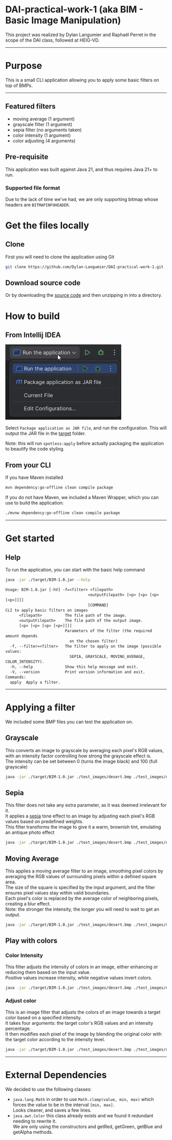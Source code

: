 [package]: readme/package_as_jar.png

# DAI-practical-work-1 (aka BIM - Basic Image Manipulation)
This project was realized by Dylan Langumier and Raphaël Perret in the scope of the DAI class, followed at HEIG-VD.

---
# Purpose
This is a small CLI application allowing you to apply some basic filters on top of BMPs.

---
## Featured filters
- moving average (1 argument)
- grayscale filter (1 argument)
- sepia filter (no arguments taken)
- color intensity (1 argument)
- color adjusting (4 arguments)

## Pre-requisite
This application was built against Java 21, and thus requires Java 21+ to run.

### Supported file format
Due to the lack of time we've had, we are only supporting bitmap whose headers are `BITMAPINFOHEADER`.

# Get the files locally
## Clone
First you will need to clone the application using Git
```bash
git clone https://github.com/Dylan-Langumier/DAI-practical-work-1.git
```

## Download source code
Or by downloading the [source code](https://github.com/Dylan-Langumier/DAI-practical-work-1/archive/refs/heads/master.zip)
and then unzipping in into a directory.

# How to build
## From Intellij IDEA

<img style="display:inline" src="readme/package_as_jar.png" height="234" alt="Image description">


Select `Package application as JAR file`, and run the configuration. This will output the JAR file in the [target](./target) folder.

Note: this will run `spotless:apply` before actually packaging the application to beautify the code styling.

## From your CLI

If you have Maven installed
```bash
mvn dependency:go-offline clean compile package
```

If you do not have Maven, we included a Maven Wrapper, which you can use to build the application:
```bash
./mvnw dependency:go-offline clean compile package
```
--- 
# Get started
## Help
To run the application, you can start with the basic help command
```bash
java -jar ./target/BIM-1.0.jar --help
```
```
Usage: BIM-1.0.jar [-hV] -f=<filter> <filepath>
                                    <outputFilepath> [<p> [<p> [<p> [<p>]]]]
                                    [COMMAND]
CLI to apply basic filters on images
      <filepath>          The file path of the image.
      <outputFilepath>    The file path of the output image.
      [<p> [<p> [<p> [<p>]]]]
                          Parameters of the filter (the required amount depends
                            on the chosen filter)
  -f, --filter=<filter>   The filter to apply on the image (possible values:
                            SEPIA, GRAYSCALE, MOVING_AVERAGE, COLOR_INTENSITY).
  -h, --help              Show this help message and exit.
  -V, --version           Print version information and exit.
Commands:
  apply  Apply a filter.
```
--- 
# Applying a filter
We included some BMP files you can test the application on.

## Grayscale
This converts an image to grayscale by averaging each pixel's RGB values, with an intensity factor controlling how strong the grayscale effect is.  
The intensity can be set between 0 (turns the image black) and 100 (full grayscale)
```bash
java -jar ./target/BIM-1.0.jar ./test_images/desert.bmp ./test_images/desert-gray.bmp -f grayscale <intensity> apply
```
## Sepia
This filter does not take any extra parameter, as it was deemed irrelevant for it.  
It applies a [sepia](https://en.wikipedia.org/wiki/Sepia_(color)) tone effect to an image by adjusting each pixel's RGB values based on predefined weights.  
This filter transforms the image to give it a warm, brownish tint, emulating an antique photo effect

```bash
java -jar ./target/BIM-1.0.jar ./test_images/desert.bmp ./test_images/desert-sepia.bmp -f sepia apply
```

## Moving Average
This applies a moving average filter to an image, smoothing pixel colors by averaging the RGB values of surrounding pixels within a defined square area.  
The size of the square is specified by the input argument, and the filter ensures pixel values stay within valid boundaries.  
Each pixel's color is replaced by the average color of neighboring pixels, creating a blur effect.  
Note: the stronger the intensity, the longer you will need to wait to get an output.

```bash
java -jar ./target/BIM-1.0.jar ./test_images/desert.bmp ./test_images/desert-mv_avg.bmp -f moving_average <intensity> apply
```

## Play with colors
### Color Intensity
This filter adjusts the intensity of colors in an image, either enhancing or reducing them based on the input value.  
Positive values increase intensity, while negative values invert colors.
```bash
java -jar ./target/BIM-1.0.jar ./test_images/desert.bmp ./test_images/desert-color.bmp -f color_intensity <intensity> apply
```

### Adjust color
This is an image filter that adjusts the colors of an image towards a target color based on a specified intensity.  
It takes four arguments: the target color's RGB values and an intensity percentage.  
It then modifies each pixel of the image by blending the original color with the target color according to the intensity level.
```bash
java -jar ./target/BIM-1.0.jar ./test_images/desert.bmp ./test_images/desert-adjusted.bmp -f adjust_color <r> <g> <b> <intesity> apply
```
--- 
# External Dependencies
We decided to use the following classes:
- `java.lang.Math` in order to use `Math.clamp(value, min, max)` which forces the value to be in the interval `[min, max]`.  
Looks cleaner, and saves a few lines.
- `java.awt.Color` this class already exists and we found it redundant needing to rewrite it.  
We are only using the constructors and getRed, getGreen, getBlue and getAlpha methods. 

